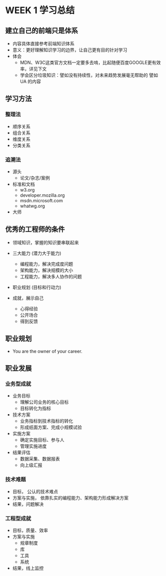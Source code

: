 # WEEK 1 学习总结

## 建立自己的前端只是体系

* 内容具体直接参考前端知识体系
* 意义：更好理解知识学习的边界，让自己更有目的针对学习
* 体会
	- MDN、W3C这类官方文档一定要多去啃，比起随便百度GOOGLE更有效率，详见下文
	- 学会区分垃圾知识：譬如没有持续性，对未来趋势发展毫无帮助的 譬如 UA 的内容

## 学习方法

### 整理法

* 顺序关系
* 组合关系
* 维度关系
* 分类关系

### 追溯法

* 源头
  - 论文/杂志/案例
* 标准和文档
  - w3.org
  - developer.mozilla.org
  - msdn.microsoft.com
  - whatwg.org
* 大师

## 优秀的工程师的条件

* 领域知识，掌握的知识要串联起来

* 三大能力 (潜力大于能力)
  - 编程能力，解决完成度问题
  - 架构能力，解决规模的大小
  - 工程能力，解决多人协作的问题

* 职业规划 (目标和行动力)

* 成就，展示自己
  - 心得经验
  - 公开场合 
  - 得到反馈

## 职业规划
- You are the owner of your career.

## 职业发展
### 业务型成就

* 业务目标
  - 理解公司业务的核心目标
  - 目标转化为指标
* 技术方案
  - 业务指标到技术指标的转化
  - 形成纸面方案、完成小规模试验
* 实施方案
  - 确定实施目标、参与人
  - 管理实施进度
* 结果评估
  - 数据采集、数据报表
  - 向上级汇报

### 技术难题

- 目标， 公认的技术难点
- 方案与实施， 依靠扎实的编程能力、架构能力形成解决方案
- 结果，问题解决

### 工程型成就

- 目标，质量、效率
- 方案与实施
  - 规章制度
  - 库
  - 工具
  - 系统
- 结果，线上监控





